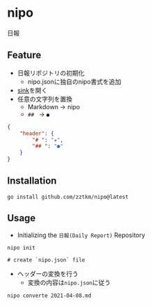 # nipo

日報

## Feature

- 日報リポジトリの初期化
	- nipo.jsonに独自のnipo書式を追加
- [sink](https://veltiosoft.dev/sink/)を開く
- 任意の文字列を置換
	- Markdown -> nipo
	- `## ` -> `●`

```json
{
    "header": {
        "# ": "★",
        "## ": "●"
    }
}
```

## Installation

```console
go install github.com/zztkm/nipo@latest
```

## Usage

- Initializing the `日報(Daily Report)` Repository

```console
nipo init

# create `nipo.json` file
```

- ヘッダーの変換を行う
	- 変換の内容は`nipo.json`に従う

```console
nipo converte 2021-04-08.md
```
